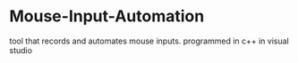 # Mouse-Input-Automation
tool that records and automates mouse inputs. programmed in c++ in visual studio
